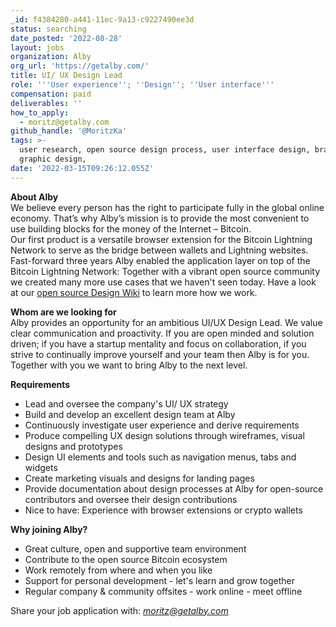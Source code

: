 ```yaml
---
_id: f4384280-a441-11ec-9a13-c9227490ee3d
status: searching
date_posted: '2022-08-28'
layout: jobs
organization: Alby
org_url: 'https://getalby.com/'
title: UI/ UX Design Lead
role: '''User experience''; ''Design''; ''User interface'''
compensation: paid
deliverables: ''
how_to_apply:
  - moritz@getalby.com
github_handle: '@MoritzKa'
tags: >-
  user research, open source design process, user interface design, branding,
  graphic design,
date: '2022-03-15T09:26:12.055Z'
---
```

**About Alby**  
We believe every person has the right to participate fully in the global online economy. That’s why Alby’s mission is to provide the most convenient to use building blocks for the money of the Internet – Bitcoin.  
Our first product is a versatile browser extension for the Bitcoin Lightning Network to serve as the bridge between wallets and Lightning websites. Fast-forward three years Alby enabled the application layer on top of the Bitcoin Lightning Network: Together with a vibrant open source community we created many more use cases that we haven't seen today. Have a look at our [open source Design Wiki](https://github.com/getAlby/lightning-browser-extension/wiki/Open-source-Design) to learn more how we work.

**Whom are we looking for**  
Alby provides an opportunity for an ambitious UI/UX Design Lead. We value clear communication and proactivity. If you are open minded and solution driven; if you have a startup mentality and focus on collaboration, if you strive to continually improve yourself and your team then Alby is for you.  
Together with you we want to bring Alby to the next level.

**Requirements**
-   Lead and oversee the company's UI/ UX strategy
-   Build and develop an excellent design team at Alby
-   Continuously investigate user experience and derive requirements  
-   Produce compelling UX design solutions through wireframes, visual designs and prototypes
-   Design UI elements and tools such as navigation menus, tabs and widgets
-   Create marketing visuals and designs for landing pages
-   Provide documentation about design processes at Alby for open-source contributors and oversee their design contributions
-   Nice to have: Experience with browser extensions or crypto wallets

**Why joining Alby?**
-   Great culture, open and supportive team environment
-   Contribute to the open source Bitcoin ecosystem
-   Work remotely from where and when you like
-   Support for personal development - let's learn and grow together
-   Regular company & community offsites - work online - meet offline

Share your job application with:  _[moritz@getalby.com](mailto:moritz@getalby.com)_
